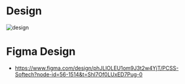 # Design
![design](https://github.com/himanshuverma544/Landing-Page-1/assets/29043156/60d88584-cda0-45ed-8216-2909b11d6d19)

# Figma Design
- https://www.figma.com/design/phJLlOLEU1om9J3t2w4YjT/PCSS-Softech?node-id=56-1514&t=ShI7Of0LUxED7Pug-0
